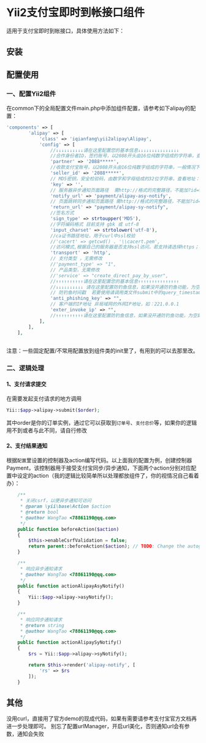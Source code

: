 # Yii2支付宝即时到帐接口组件
适用于支付宝即时到帐接口，具体使用方法如下：
## 安装

## 配置使用
### 一、配置Yii2组件
在common下的全局配置文件main.php中添加组件配置，请参考如下alipay的配置：
```php
'components' => [
        'alipay' => [
            'class' => 'iqianfang\yii2alipay\Alipay',
            'config' => [
                //↓↓↓↓↓↓↓↓↓↓请在这里配置您的基本信息↓↓↓↓↓↓↓↓↓↓↓↓↓↓↓
                //合作身份者ID，签约账号，以2088开头由16位纯数字组成的字符串，查看地址：https://b.alipay.com/order/pidAndKey.htm
                'partner' => '2088*****',
                //收款支付宝账号，以2088开头由16位纯数字组成的字符串，一般情况下收款账号就是签约账号
                'seller_id' => '2088*****',
                // MD5密钥，安全检验码，由数字和字母组成的32位字符串，查看地址：https://b.alipay.com/order/pidAndKey.htm
                'key' => '',
                // 服务器异步通知页面路径  需http://格式的完整路径，不能加?id=>123这类自定义参数，必须外网可以正常访问
                'notify_url' => 'payment/alipay-asy-notify',
                // 页面跳转同步通知页面路径 需http://格式的完整路径，不能加?id=>123这类自定义参数，必须外网可以正常访问
                'return_url' => "payment/alipay-sy-notify",
                //签名方式
                'sign_type' => strtoupper('MD5'),
                //字符编码格式 目前支持 gbk 或 utf-8
                'input_charset' => strtolower('utf-8'),
                //ca证书路径地址，用于curl中ssl校验
                //'cacert' => getcwd() . '\\cacert.pem',
                //访问模式,根据自己的服务器是否支持ssl访问，若支持请选择https；若不支持请选择http
                'transport' => 'http',
                // 支付类型 ，无需修改
                //'payment_type' => "1",
                // 产品类型，无需修改
                //'service' => "create_direct_pay_by_user",
                //↑↑↑↑↑↑↑↑↑↑请在这里配置您的基本信息↑↑↑↑↑↑↑↑↑↑↑↑↑↑↑
                //↓↓↓↓↓↓↓↓↓↓ 请在这里配置防钓鱼信息，如果没开通防钓鱼功能，为空即可 ↓↓↓↓↓↓↓↓↓↓↓↓↓↓↓
                // 防钓鱼时间戳  若要使用请调用类文件submit中的query_timestamp函数
                'anti_phishing_key' => "",
                // 客户端的IP地址 非局域网的外网IP地址，如：221.0.0.1
                'exter_invoke_ip' => "",
                //↑↑↑↑↑↑↑↑↑↑请在这里配置防钓鱼信息，如果没开通防钓鱼功能，为空即可 ↑↑↑↑↑↑↑↑↑↑↑↑↑↑↑
            ],
        ],
    ],
    
```
注意：一些固定配置/不常用配置放到组件类的init里了，有用到的可以去那里改。
### 二、逻辑处理
#### 1、支付请求提交
在需要发起支付请求的地方调用
```php
Yii::$app->alipay->submit($order);
```
其中order是你的订单实例，通过它可以获取到`订单号`、`支付总价`等，如果你的逻辑用不到或者与此不同，请自行修改
#### 2、支付结果通知
根据`配置`里设置的控制器及action编写代码。以上面我的配置为例，创建控制器Payment，该控制器用于接受支付宝同步/异步通知，下面两个action分别对应配置中设定的action（我的逻辑比较简单所以处理都放组件了，你的视情况自己看着办）：
```php
    /**
     * 关闭csrf，以便异步通知可访问
     * @param \yii\base\Action $action
     * @return bool
     * @author WangTao <78861190@qq.com>
     */
    public function beforeAction($action)
    {
        $this->enableCsrfValidation = false;
        return parent::beforeAction($action); // TODO: Change the autogenerated stub
    }

    /**
     * 响应异步通知请求
     * @author WangTao <78861190@qq.com>
     */
    public function actionAlipayAsyNotify()
    {
        Yii::$app->alipay->asyNotify();
    }

    /**
     * 响应同步通知请求
     * @return string
     * @author WangTao <78861190@qq.com>
     */
    public function actionAlipaySyNotify()
    {
        $rs = Yii::$app->alipay->syNotify();

        return $this->render('alipay-notify', [
            'rs' => $rs
        ]);
    }
```
## 其他
没用curl，直接用了官方demo的现成代码，如果有需要请参考支付宝官方文档再进一步处理即可。
别忘了配置urlManager，开启url美化，否则通知url会有参数，通知会失败